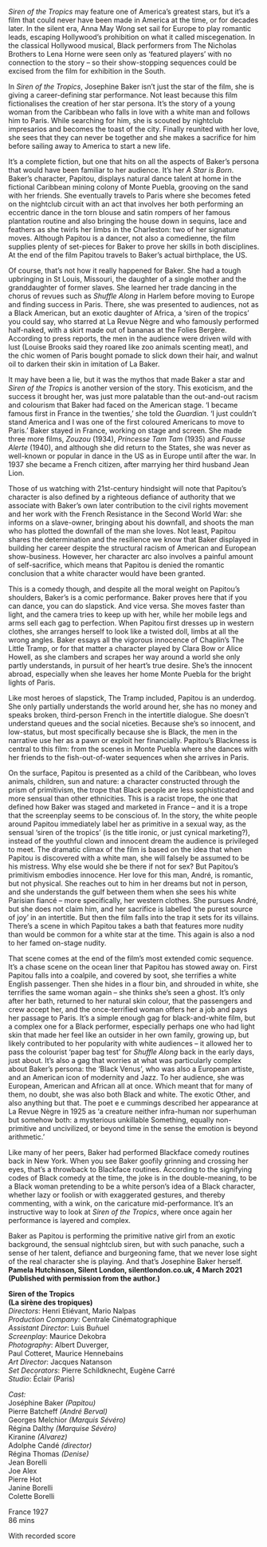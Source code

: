 _Siren of the Tropics_ may feature one of America’s greatest stars, but it’s a film that could never have been made in America at the time, or for decades later. In the silent era, Anna May Wong set sail for Europe to play romantic leads, escaping Hollywood’s prohibition on what it called miscegenation. In the classical Hollywood musical, Black performers from The Nicholas Brothers to Lena Horne were seen only as ‘featured players’ with no connection to the story – so their show-stopping sequences could be excised from the film for exhibition in the South.

In _Siren of the Tropics_, Josephine Baker isn’t just the star of the film, she is giving a career-defining star performance. Not least because this film fictionalises the creation of her star persona. It’s the story of a young woman from the Caribbean who falls in love with a white man and follows him to Paris. While searching for him, she is scouted by nightclub impresarios and becomes the toast of the city. Finally reunited with her love, she sees that they can never be together and she makes a sacrifice for him before sailing away to America to start a new life.

It’s a complete fiction, but one that hits on all the aspects of Baker’s persona that would have been familiar to her audience. It’s her _A Star is Born_. Baker’s character, Papitou, displays natural dance talent at home in the fictional Caribbean mining colony of Monte Puebla, grooving on the sand with her friends. She eventually travels to Paris where she becomes feted on the nightclub circuit with an act that involves her both performing an eccentric dance in the torn blouse and satin rompers of her famous plantation routine and also bringing the house down in sequins, lace and feathers as she twirls her limbs in the Charleston: two of her signature moves. Although Papitou is a dancer, not also a comedienne, the film supplies plenty of set-pieces for Baker to prove her skills in both disciplines. At the end of the film Papitou travels to Baker’s actual birthplace, the US.

Of course, that’s not how it really happened for Baker. She had a tough upbringing in St Louis, Missouri, the daughter of a single mother and the granddaughter of former slaves. She learned her trade dancing in the chorus of revues such as _Shuffle Along_ in Harlem before moving to Europe and finding success in Paris. There, she was presented to audiences, not as a Black American, but an exotic daughter of Africa, a ‘siren of the tropics’ you could say, who starred at La Revue Nègre and who famously performed half-naked, with a skirt made out of bananas at the Folies Bergère. According to press reports, the men in the audience were driven wild with lust (Louise Brooks said they roared like zoo animals scenting meat), and the chic women of Paris bought pomade to slick down their hair, and walnut oil to darken their skin in imitation of La Baker.

It may have been a lie, but it was the mythos that made Baker a star and _Siren of the Tropics_ is another version of the story. This exoticism, and the success it brought her, was just more palatable than the out-and-out racism and colourism that Baker had faced on the American stage. ‘I became famous first in France in the twenties,’ she told the _Guardian_. ‘I just couldn’t stand America and I was one of the first coloured Americans to move to Paris.’ Baker stayed in France, working on stage and screen. She made three more films, _Zouzou_ (1934), _Princesse Tam Tam_ (1935) and _Fausse Alerte_ (1940), and although she did return to the States, she was never as well-known or popular in dance in the US as in Europe until after the war. In 1937 she became a French citizen, after marrying her third husband Jean Lion.

Those of us watching with 21st-century hindsight will note that Papitou’s character is also defined by a righteous defiance of authority that we associate with Baker’s own later contribution to the civil rights movement and her work with the French Resistance in the Second World War: she informs on a slave-owner, bringing about his downfall, and shoots the man who has plotted the downfall of the man she loves. Not least, Papitou shares the determination and the resilience we know that Baker displayed in building her career despite the structural racism of American and European show-business. However, her character arc also involves a painful amount of self-sacrifice, which means that Papitou is denied the romantic conclusion that a white character would have been granted.

This is a comedy though, and despite all the moral weight on Papitou’s shoulders, Baker’s is a comic performance. Baker proves here that if you can dance, you can do slapstick. And vice versa. She moves faster than light, and the camera tries to keep up with her, while her mobile legs and arms sell each gag to perfection. When Papitou first dresses up in western clothes, she arranges herself to look like a twisted doll, limbs at all the wrong angles. Baker essays all the vigorous innocence of Chaplin’s The Little Tramp, or for that matter a character played by Clara Bow or Alice Howell, as she clambers and scrapes her way around a world she only partly understands, in pursuit of her heart’s true desire. She’s the innocent abroad, especially when she leaves her home Monte Puebla for the bright lights of Paris.

Like most heroes of slapstick, The Tramp included, Papitou is an underdog. She only partially understands the world around her, she has no money and speaks broken, third-person French in the intertitle dialogue. She doesn’t understand queues and the social niceties. Because she’s so innocent, and low-status, but most specifically because she is Black, the men in the narrative use her as a pawn or exploit her financially. Papitou’s Blackness is central to this film: from the scenes in Monte Puebla where she dances with her friends to the fish-out-of-water sequences when she arrives in Paris.

On the surface, Papitou is presented as a child of the Caribbean, who loves animals, children, sun and nature: a character constructed through the prism of primitivism, the trope that Black people are less sophisticated and more sensual than other ethnicities. This is a racist trope, the one that defined how Baker was staged and marketed in France – and it is a trope that the screenplay seems to be conscious of. In the story, the white people around Papitou immediately label her as primitive in a sexual way, as the sensual ‘siren of the tropics’ (is the title ironic, or just cynical marketing?), instead of the youthful clown and innocent dream the audience is privileged to meet. The dramatic climax of the film is based on the idea that when Papitou is discovered with a white man, she will falsely be assumed to be his mistress. Why else would she be there if not for sex? But Papitou’s primitivism embodies innocence. Her love for this man, André, is romantic, but not physical. She reaches out to him in her dreams but not in person, and she understands the gulf between them when she sees his white Parisian fiancé – more specifically, her western clothes. She pursues André, but she does not claim him, and her sacrifice is labelled ‘the purest source of joy’ in an intertitle. But then the film falls into the trap it sets for its villains. There’s a scene in which Papitou takes a bath that features more nudity than would be common for a white star at the time. This again is also a nod to her famed on-stage nudity.

That scene comes at the end of the film’s most extended comic sequence. It’s a chase scene on the ocean liner that Papitou has stowed away on. First Papitou falls into a coalpile, and covered by soot, she terrifies a white English passenger. Then she hides in a flour bin, and shrouded in white, she terrifies the same woman again – she thinks she’s seen a ghost. It’s only after her bath, returned to her natural skin colour, that the passengers and crew accept her, and the once-terrified woman offers her a job and pays her passage to Paris. It’s a simple enough gag for black-and-white film, but a complex one for a Black performer, especially perhaps one who had light skin that made her feel like an outsider in her own family, growing up, but likely contributed to her popularity with white audiences – it allowed her to pass the colourist ‘paper bag test’ for _Shuffle Along_ back in the early days, just about. It’s also a gag that worries at what was particularly complex about Baker’s persona: the ‘Black Venus’, who was also a European artiste, and an American icon of modernity and Jazz. To her audience, she was European, American and African all at once. Which meant that for many of them, no doubt, she was also both Black and white. The exotic Other, and also anything but that. The poet e e cummings described her appearance at La Revue Nègre in 1925 as ‘a creature neither infra-human nor superhuman but somehow both: a mysterious unkillable Something, equally non-primitive and uncivilized, or beyond time in the sense the emotion is beyond arithmetic.’

Like many of her peers, Baker had performed Blackface comedy routines back in New York. When you see Baker goofily grinning and crossing her eyes, that’s a throwback to Blackface routines. According to the signifying codes of Black comedy at the time, the joke is in the double-meaning, to be a Black woman pretending to be a white person’s idea of a Black character, whether lazy or foolish or with exaggerated gestures, and thereby commenting, with a wink, on the caricature mid-performance. It’s an instructive way to look at _Siren of the Tropics_, where once again her performance is layered and complex.

Baker as Papitou is performing the primitive native girl from an exotic background, the sensual nightclub siren, but with such panache, such a sense of her talent, defiance and burgeoning fame, that we never lose sight of the real character she is playing. And that’s Josephine Baker herself.<br>**Pamela Hutchinson, Silent London, silentlondon.co.uk, 4 March 2021<br>(Published with permission from the author.)**



**Siren of the Tropics  
(La sirène des tropiques)**<br>_Directors_: Henri Etiévant, Mario Nalpas  
_Production Company_: Centrale Cinématographique  
_Assistant Director_: Luis Buñuel  
_Screenplay_: Maurice Dekobra  
_Photography_: Albert Duverger,  
Paul Cotteret, Maurice Hennebains  
_Art Director_: Jacques Natanson  
_Set Decorators_: Pierre Schildknecht, Eugène Carré  
_Studio_: Éclair (Paris)

_Cast:_<br>Joséphine Baker _(Papitou)_  
Pierre Batcheff _(André Berval)_  
Georges Melchior _(Marquis Sévéro)_  
Régina Dalthy _(Marquise Sévéro)_  
Kiranine _(Alvarez)_  
Adolphe Candé _(director)_  
Régina Thomas _(Denise)_   
Jean Borelli  
Joe Alex  
Pierre Hot  
Janine Borelli  
Colette Borelli

France 1927<br>86 mins

With recorded score
<!--stackedit_data:
eyJoaXN0b3J5IjpbLTEzMzYwODU4MDZdfQ==
-->
